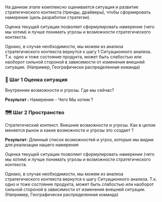 На данном этапе комплексно оценивается ситуация и развитие стратегического контекста (тренды, драйверы), чтобы сформировать намерение (цель разработки стратегии). 

Оценка текущей ситуации позволяет сформулировать намерение (чего мы хотим) и лучше понимать угрозы и возможности стратегического контекста. 

Однако, в случае необходимости, мы можем из анализа стратегического контекста вернутся к шагу 1 Ситуационного анализа. Т.к. одно и тоже состояние продукта, может быть слабостью или наоборот сильной стороной в зависимости от изменения внешней ситуации. (Например, Географически распределенная команда)

### 🧭 Шаг 1 Оценка ситуация

Внутренние возможности и угрозы. Где мы сейчас? 

**Результат :** Намерение - Чего Мы хотим ? 


### 🗺️ Шаг 2 Пространство

Стратегический контекст. Внешние возможности и угрозы. Как в целом меняется рынок и какие возможности и угрозы это создает ? 

**Результат**: Длинный список возможностей и угроз, которые  мы видим для реализации нашего намерения

Оценка текущей ситуации позволяет сформулировать намерение (чего мы хотим) и лучше понимать угрозы и возможности стратегического контекста. 

Однако, в случае необходимости, мы можем из анализа стратегического контекста вернутся к шагу Ситуационного анализа. Т.к. одно и тоже состояние продукта, может быть слабостью или наоборот сильной стороной в зависимости от изменения внешней ситуации. (Например, Географически распределенная команда)
